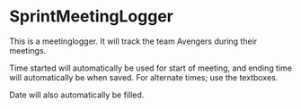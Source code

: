 # SprintMeetingLogger

This is a meetinglogger. It will track the team Avengers during their meetings.

Time started will automatically be used for start of meeting, and ending time will automatically be when saved. For alternate times; use the textboxes.

Date will also automatically be filled. 
